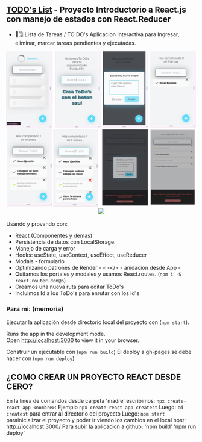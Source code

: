 ## [TODO's List](https://gemmaclaverodelmoral.github.io/ToDos-List-with-React/) - Proyecto Introductorio a React.js con manejo de estados con React.Reducer
 - 📖🗓️
Lista de Tareas / TO DO's
Aplicacion Interactiva para Ingresar, eliminar, marcar tareas pendientes y ejecutadas.

<div align = "center">  
<img src="public\TODOs-vistas.png" width="800px"/>
</div>
<div align = "center">  
<img src="https://github.com/GemmaClaverodelMoral/ToDos-List-with-React/assets/142899102/60525a84-3840-4e6f-ad99-90f8de93fe9b" width="50px"/>
</div>


Usando y provando con:
 - React (Componentes y demas)
 - Persistencia de datos con LocalStorage.
 - Manejo de carga y error
 - Hooks: useState, useContext, useEffect, useReducer
 - Modals - formulario
 - Optimizando patrones de Render - <></> - anidación desde App - 
 - Quitamos los portales y modales y usamos React.routes. (`npm i -S react-router-dom@6`)
 - Creamos una nueva ruta para editar ToDo's
 - Incluimos Id a los ToDo's para enrutar con los id's


### Para mi: (memoria)

Ejecutar la aplicación desde directorio local del proyecto con (`npm start`).

Runs the app in the development mode.\
Open [http://localhost:3000](http://localhost:3000) to view it in your browser.

Construir un ejecutable con (`npm run build`)
El deploy a gh-pages se debe hacer con (`npm run deploy`)

## ¿COMO CREAR UN PROYECTO REACT DESDE CERO?
En la linea de comandos desde carpeta 'madre' escribimos: `npx create-react-app <nombre>`: 
Ejemplo `npx create-react-app createst`
Luego: `cd createst` para entrar al directorio del proyecto
Luego: `npm start` parainicializar el proyecto y poder ir viendo los cambios 
en el local host: http://localhost:3000/
Para subir la aplicacion a github:
'npm build'
'npm run deploy'



